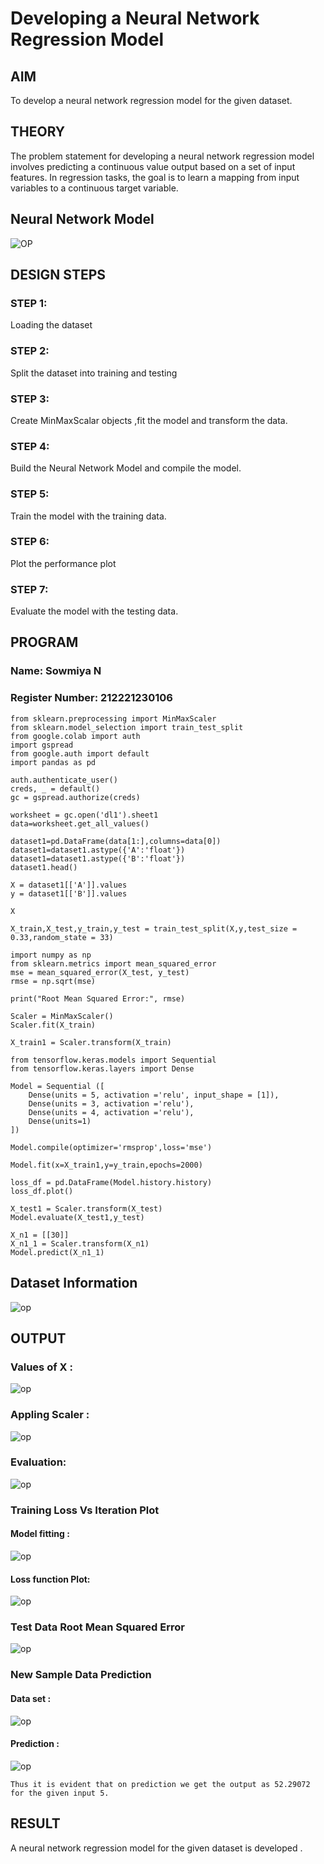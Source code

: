 # Developing a Neural Network Regression Model

## AIM

To develop a neural network regression model for the given dataset.

## THEORY

The problem statement for developing a neural network regression model involves predicting a continuous value output based on a set of input features. In regression tasks, the goal is to learn a mapping from input variables to a continuous target variable.

## Neural Network Model
![OP](./1.png)
## DESIGN STEPS

### STEP 1:

Loading the dataset

### STEP 2:

Split the dataset into training and testing

### STEP 3:

Create MinMaxScalar objects ,fit the model and transform the data.

### STEP 4:

Build the Neural Network Model and compile the model.

### STEP 5:

Train the model with the training data.

### STEP 6:

Plot the performance plot

### STEP 7:

Evaluate the model with the testing data.

## PROGRAM
### Name: Sowmiya N
### Register Number: 212221230106
```
from sklearn.preprocessing import MinMaxScaler
from sklearn.model_selection import train_test_split
from google.colab import auth
import gspread
from google.auth import default
import pandas as pd

auth.authenticate_user()
creds, _ = default()
gc = gspread.authorize(creds)

worksheet = gc.open('dl1').sheet1
data=worksheet.get_all_values()

dataset1=pd.DataFrame(data[1:],columns=data[0])
dataset1=dataset1.astype({'A':'float'})
dataset1=dataset1.astype({'B':'float'})
dataset1.head()

X = dataset1[['A']].values
y = dataset1[['B']].values

X

X_train,X_test,y_train,y_test = train_test_split(X,y,test_size = 0.33,random_state = 33)

import numpy as np
from sklearn.metrics import mean_squared_error
mse = mean_squared_error(X_test, y_test)
rmse = np.sqrt(mse)

print("Root Mean Squared Error:", rmse)

Scaler = MinMaxScaler()
Scaler.fit(X_train)

X_train1 = Scaler.transform(X_train)

from tensorflow.keras.models import Sequential
from tensorflow.keras.layers import Dense

Model = Sequential ([
    Dense(units = 5, activation ='relu', input_shape = [1]),
    Dense(units = 3, activation ='relu'),
    Dense(units = 4, activation ='relu'),
    Dense(units=1)
])

Model.compile(optimizer='rmsprop',loss='mse')

Model.fit(x=X_train1,y=y_train,epochs=2000)

loss_df = pd.DataFrame(Model.history.history)
loss_df.plot()

X_test1 = Scaler.transform(X_test)
Model.evaluate(X_test1,y_test)

X_n1 = [[30]]
X_n1_1 = Scaler.transform(X_n1)
Model.predict(X_n1_1)
```
## Dataset Information

![op](./dl1.png)

## OUTPUT

### Values of X :
![op](./dl2.png)

### Appling Scaler : 
![op](./dl3.png)

### Evaluation: 
![op](./dl6.png)


### Training Loss Vs Iteration Plot

#### Model fitting : 
![op](./dl4.png)
#### Loss function Plot: 
![op](./dl5.png)

### Test Data Root Mean Squared Error
![op](./s1.png)

### New Sample Data Prediction

#### Data set : 
![op](./p1.png)
#### Prediction :
![op](./p2.png)

```
Thus it is evident that on prediction we get the output as 52.29072 for the given input 5.
```
## RESULT
A neural network regression model for the given dataset is developed . 
